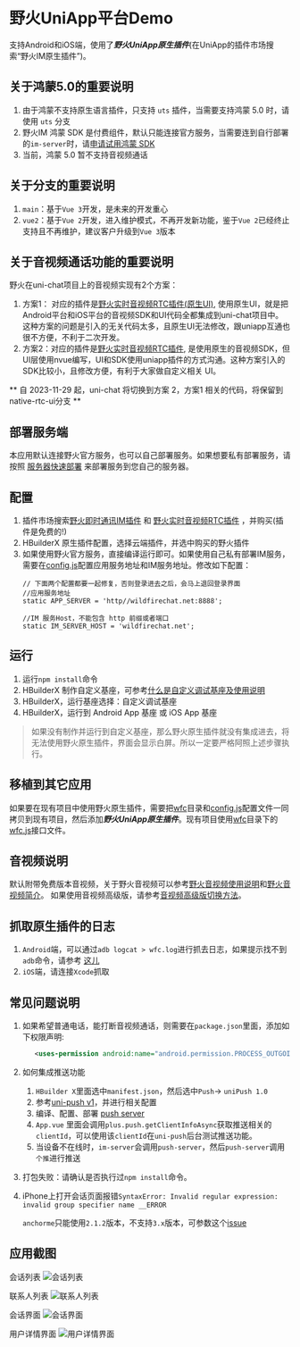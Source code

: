 # 野火UniApp平台Demo
支持Android和iOS端，使用了***野火UniApp原生插件***(在UniApp的插件市场搜索“野火IM原生插件”)。

## 关于鸿蒙5.0的重要说明
1. 由于鸿蒙不支持原生语言插件，只支持 `uts` 插件，当需要支持鸿蒙 5.0 时，请使用 `uts` 分支
2. 野火IM 鸿蒙 SDK 是付费组件，默认只能连接官方服务，当需要连到自行部署的`im-server`时，请[申请试用鸿蒙 SDK](https://docs.wildfirechat.cn/trial/) 
3. 当前，鸿蒙 5.0 暂不支持音视频通话

## 关于分支的重要说明
1. `main`：基于`Vue 3`开发，是未来的开发重心
2. `vue2`：基于`Vue 2`开发，进入维护模式，不再开发新功能，鉴于`Vue 2`已经终止支持且不再维护，建议客户升级到`Vue 3`版本

## 关于音视频通话功能的重要说明
野火在uni-chat项目上的音视频实现有2个方案：
1. 方案1： 对应的插件是[野火实时音视频RTC插件(原生UI)](https://ext.dcloud.net.cn/plugin?id=9364), 使用原生UI，就是把Android平台和iOS平台的音视频SDK和UI代码全都集成到uni-chat项目中。这种方案的问题是引入的无关代码太多，且原生UI无法修改，跟uniapp互通也很不方便，不利于二次开发。
2. 方案2：对应的插件是[野火实时音视频RTC插件](https://ext.dcloud.net.cn/plugin?id=15619), 是使用原生的音视频SDK，但UI层使用nvue编写，UI和SDK使用uniapp插件的方式沟通。这种方案引入的SDK比较小，且修改方便，有利于大家做自定义相关 UI。

** 自 2023-11-29 起，uni-chat 将切换到方案 2，方案1 相关的代码，将保留到native-rtc-ui分支 **

## 部署服务端
本应用默认连接野火官方服务，也可以自己部署服务。如果想要私有部署服务，请按照 [服务器快速部署](https://docs.wildfirechat.cn/quick_start/server.html) 来部署服务到您自己的服务器。

## 配置
1. 插件市场搜索[野火即时通讯IM插件](https://ext.dcloud.net.cn/plugin?id=7895) 和 [野火实时音视频RTC插件](https://ext.dcloud.net.cn/plugin?id=15619) ，并购买(插件是免费的!)
2. HBuilderX 原生插件配置，选择云端插件，并选中购买的野火插件
3. 如果使用野火官方服务，直接编译运行即可。如果使用自己私有部署IM服务，需要在[config.js](./config.js)配置应用服务地址和IM服务地址。修改如下配置：
    ```
    // 下面两个配置都要一起修复，否则登录进去之后，会马上退回登录界面
    //应用服务地址
    static APP_SERVER = 'http//wildfirechat.net:8888';

    //IM 服务Host，不能包含 http 前缀或者端口
    static IM_SERVER_HOST = 'wildfirechat.net';
    ```

## 运行
1. 运行```npm install```命令
2. HBuilderX 制作自定义基座，可参考[什么是自定义调试基座及使用说明](https://ask.dcloud.net.cn/article/35115)
3. HBuilderX，运行基座选择：自定义调试基座
4. HBuilderX，运行到 Android App 基座 或 iOS App 基座
> 如果没有制作并运行到自定义基座，那么野火原生插件就没有集成进去，将无法使用野火原生插件，界面会显示白屏。所以一定要严格阿照上述步骤执行。

## 移植到其它应用
如果要在现有项目中使用野火原生插件，需要把[wfc](./wfc)目录和[config.js](./config.js)配置文件一同拷贝到现有项目，然后添加***野火UniApp原生插件***。现有项目使用[wfc](./wfc)目录下的[wfc.js](./wfc/client/wfc.js)接口文件。

## 音视频说明
默认附带免费版本音视频，关于野火音视频可以参考[野火音视频使用说明](https://docs.wildfirechat.cn/webrtc/)和[野火音视频简介](https://docs.wildfirechat.cn/blogs/野火音视频简介.html)。
如果使用音视频高级版，请参考[音视频高级版切换方法](./README-AV.MD)。

## 抓取原生插件的日志
1. ```Android```端，可以通过```adb logcat > wfc.log```进行抓去日志，如果提示找不到```adb```命令，请参考 [这儿](https://uniapp.dcloud.net.cn/tutorial/run/run-app-faq.html)
2. ```iOS```端，请连接```Xcode```抓取

## 常见问题说明

1. 如果希望普通电话，能打断音视频通话，则需要在`package.json`里面，添加如下权限声明:
    ```xml
       <uses-permission android:name="android.permission.PROCESS_OUTGOING_CALLS" />
    ```
2. 如何集成推送功能
   1. `HBuilder X`里面选中`manifest.json`，然后选中`Push`-> `uniPush 1.0`
   2. 参考[uni-push v1](https://uniapp.dcloud.net.cn/unipush-v1.html)，并进行相关配置
   3. 编译、配置、部署 [push server](https://github.com/wildfirechat/push_server)
   4. `App.vue` 里面会调用`plus.push.getClientInfoAsync`获取推送相关的`clientId`，可以使用该`clientId`在`uni-push`后台测试推送功能。
   5. 当设备不在线时，`im-server`会调用`push-server`，然后`push-server`调用`个推`进行推送

3. 打包失败：请确认是否执行过```npm install```命令。
4. iPhone上打开会话页面报错`SyntaxError: Invalid regular expression: invalid group specifier name __ERROR`

    `anchorme`只能使用`2.1.2`版本，不支持`3.x`版本，可参数这个[issue](https://github.com/alexcorvi/anchorme.js/issues/133)

## 应用截图
会话列表
![会话列表](./screenshots/uniapp_conversation_list.jpeg)

联系人列表
![联系人列表](./screenshots/uniapp_contact_tab.jpeg)

会话界面
![会话界面](./screenshots/uniapp_conversation.jpeg)

用户详情界面
![用户详情界面](./screenshots/uniapp_user_profile.jpeg)

